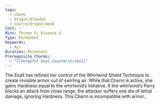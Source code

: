 ```yaml
---
tags:
  - charm
  - Dragon-Blooded
  - source/dragon-book
Cost: —
Mins: Thrown 5, Essence 4
Type: Permanent
Keywords:
  - Air
Duration: Permanent
Prerequisite Charms:
  - "[[Vengeful Gust Counterstrike]]"
---
```

The Exalt has refined her control of the Whirlwind Shield Technique to create invisible armor out of swirling air. While that Charm is active, she gains Hardness equal to the whirlwind’s Initiative. If the whirlwind’s Parry blocks an attack from close range, the attacker suffers one die of lethal damage, ignoring Hardness. This Charm is incompatible with armor.